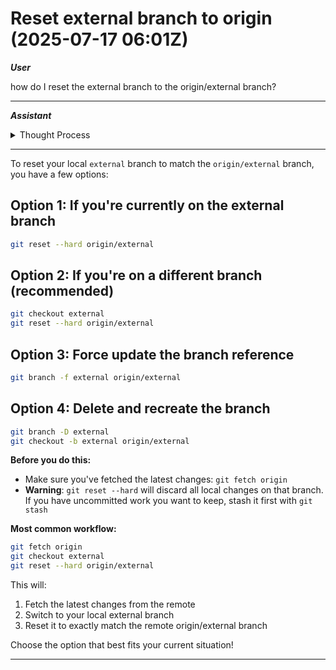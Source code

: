 <!-- Generated by SpecStory -->

# Reset external branch to origin (2025-07-17 06:01Z)

_**User**_

how do I reset the external branch to the origin/external branch?

---

_**Assistant**_

<think><details><summary>Thought Process</summary>The user is asking how to reset the external branch to the origin/external branch. This is a git question about resetting a local branch to match a remote branch. I need to provide them with the git commands to do this.

From the git status, I can see they are currently on `toxic-merged-master-20250712` branch and it's up to date with `origin/toxic-merged-master-20250712`.

To reset a local branch to match a remote branch, there are a few ways to do it:

1. If you're currently on the external branch:
   ```
   git reset --hard origin/external
   ```

2. If you're not on the external branch, you can:
   ```
   git checkout external
   git reset --hard origin/external
   ```

3. Or you can force-update the branch reference:
   ```
   git branch -f external origin/external
   ```

4. Or delete and recreate the branch:
   ```
   git branch -D external
   git checkout -b external origin/external
   ```

I should provide the user with the most straightforward approach and explain the options. Since this is a git question, I don't need to use any tools - this is just providing git command knowledge.</details></think>

---

To reset your local `external` branch to match the `origin/external` branch, you have a few options:

## Option 1: If you're currently on the external branch
```bash
git reset --hard origin/external
```

## Option 2: If you're on a different branch (recommended)
```bash
git checkout external
git reset --hard origin/external
```

## Option 3: Force update the branch reference
```bash
git branch -f external origin/external
```

## Option 4: Delete and recreate the branch
```bash
git branch -D external
git checkout -b external origin/external
```

**Before you do this:**
- Make sure you've fetched the latest changes: `git fetch origin`
- **Warning**: `git reset --hard` will discard all local changes on that branch. If you have uncommitted work you want to keep, stash it first with `git stash`

**Most common workflow:**
```bash
git fetch origin
git checkout external
git reset --hard origin/external
```

This will:
1. Fetch the latest changes from the remote
2. Switch to your local external branch
3. Reset it to exactly match the remote origin/external branch

Choose the option that best fits your current situation!

---


